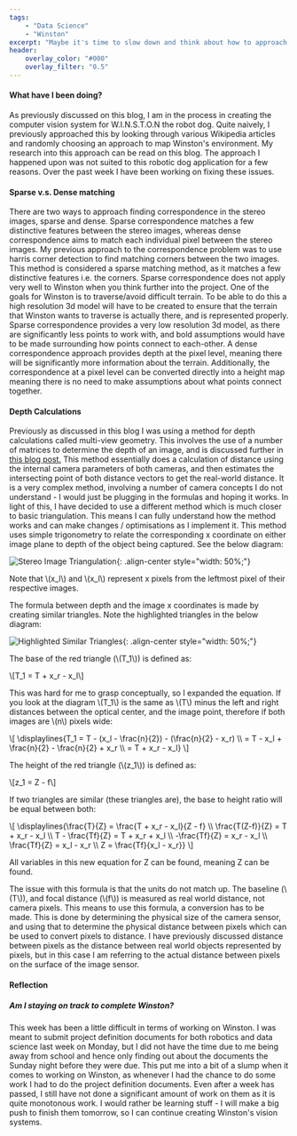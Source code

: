 ```yaml
---
tags:
    - "Data Science"
    - "Winston"
excerpt: "Maybe it's time to slow down and think about how to approach stereo vision for a robotic dog."
header:
    overlay_color: "#000"
    overlay_filter: "0.5"
---
```


#### What have I been doing?

As previously discussed on this blog, I am in the process in creating the computer vision system for W.I.N.S.T.O.N the robot dog. Quite naively, I previously approached this by looking through various Wikipedia articles and randomly choosing an approach to map Winston's environment. My research into this approach can be read on this blog. The approach I happened upon was not suited to this robotic dog application for a few reasons. Over the past week I have been working on fixing these issues.

#### Sparse v.s. Dense matching

There are two ways to approach finding correspondence in the stereo images, sparse and dense. Sparse correspondence matches a few distinctive features between the stereo images, whereas dense correspondence aims to match each individual pixel between the stereo images. My previous approach to the correspondence problem was to use harris corner detection to find matching corners between the two images. This method is considered a sparse matching method, as it matches a few distinctive features i.e. the corners. Sparse correspondence does not apply very well to Winston when you think further into the project. One of the goals for Winston is to traverse/avoid difficult terrain. To be able to do this a high resolution 3d model will have to be created to ensure that the terrain that Winston wants to traverse is actually there, and is represented properly. Sparse correspondence provides a very low resolution 3d model, as there are significantly less points to work with, and bold assumptions would have to be made surrounding how points connect to each-other. A dense correspondence approach provides depth at the pixel level, meaning there will be significantly more information about the terrain. Additionally, the correspondence at a pixel level can be converted directly into a height map meaning there is no need to make assumptions about what points connect together.

#### Depth Calculations

Previously as discussed in this blog I was using a method for depth calculations called multi-view geometry. This involves the use of a number of matrices to determine the depth of an image, and is discussed further in [this blog post.]({{site.url}}/2023/05/25/Triangulation-(but-harder).html) This method essentially does a calculation of distance using the internal camera parameters of both cameras, and then estimates the intersecting point of both distance vectors to get the real-world distance. It is a very complex method, involving a number of camera concepts I do not understand - I would just be plugging in the formulas and hoping it works. In light of this, I have decided to use a different method which is much closer to basic triangulation. This means I can fully understand how the method works and can make changes / optimisations as I implement it. This method uses simple trigonometry to relate the corresponding x coordinate on either image plane to depth of the object being captured. See the below diagram:

![Stereo Image Triangulation]({{site.url}}/assets/Stereo-Disparity/base_triangulation.png){: .align-center style="width: 50%;"}

Note that \\(x_l\\) and \\(x_l\\) represent x pixels from the leftmost pixel of their respective images. 

The formula between depth and the image x coordinates is made by creating similar triangles. Note the highlighted triangles in the below diagram:

![Highlighted Similar Triangles]({{site.url}}/assets/Stereo-Disparity/similar_triangles_triangulation.png){: .align-center style="width: 50%;"}

The base of the red triangle (\\(T_1\\)) is defined as:

\\[T_1 = T + x_r - x_l\\]

This was hard for me to grasp conceptually, so I expanded the equation. If you look at the diagram \\(T_1\\) is the same as \\(T\\) minus the left and right distances between the optical center, and the image point, therefore if both images are \\(n\\) pixels wide:

\\[
\displaylines{T_1 = T - (x_l - \frac{n}{2}) - (\frac{n}{2} - x_r) \\\ = T - x_l + \frac{n}{2} - \frac{n}{2} + x_r \\\ = T + x_r - x_l}
\\]

The height of the red triangle (\\(z_1\\)) is defined as:

\\[z_1 = Z - f\\]

If two triangles are similar (these triangles are), the base to height ratio will be equal between both:

\\[
\displaylines{\frac{T}{Z} = \frac{T + x_r - x_l}{Z - f} \\\ \frac{T(Z-f)}{Z} = T + x_r - x_l \\\ T - \frac{Tf}{Z} = T + x_r + x_l \\\ -\frac{Tf}{Z} = x_r - x_l \\\ \frac{Tf}{Z} = x_l - x_r \\\ Z = \frac{Tf}{x_l - x_r}}
\\]

All variables in this new equation for Z can be found, meaning Z can be found.

The issue with this formula is that the units do not match up. The baseline (\\(T\\)), and focal distance (\\(f\\)) is measured as real world distance, not camera pixels. This means to use this formula, a conversion has to be made. This is done by determining the physical size of the camera sensor, and using that to determine the physical distance between pixels which can be used to convert pixels to distance. I have previously discussed distance between pixels as the distance between real world objects represented by pixels, but in this case I am referring to the actual distance between pixels on the surface of the image sensor.

#### Reflection

##### Am I staying on track to complete Winston?

This week has been a little difficult in terms of working on Winston. I was meant to submit project definition documents for both robotics and data science last week on Monday, but I did not have the time due to me being away from school and hence only finding out about the documents the Sunday night before they were due. This put me into a bit of a slump when it comes to working on Winston, as whenever I had the chance to do some work I had to do the project definition documents. Even after a week has passed, I still have not done a significant amount of work on them as it is quite monotonous work. I would rather be learning stuff - I will make a big push to finish them tomorrow, so I can continue creating Winston's vision systems.